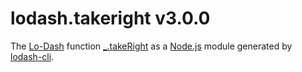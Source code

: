 # lodash.takeright v3.0.0

The [Lo-Dash](https://lodash.com/) function [_.takeRight](http://lodash.com/docs#takeRight) as a [Node.js](http://nodejs.org/) module generated by [lodash-cli](https://www.npmjs.com/package/lodash-cli).
